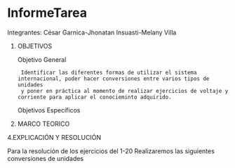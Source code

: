 # InformeTarea

Integrantes: César Garnica-Jhonatan Insuasti-Melany Villa 

1. OBJETIVOS

     Objetivo General
     
        Identificar las diferentes formas de utilizar el sistema internacional, poder hacer conversiones entre varios tipos de unidades
        y poner en práctica al momento de realizar ejercicios de voltaje y corriente para aplicar el conocieminto adquirido.   
        
     Objetivos Específicos
     
     


2. MARCO TEORICO


4.EXPLICACIÓN Y RESOLUCIÓN

Para la resolución de los ejercicios del 1-20 
 Realizaremos las siguientes conversiones de unidades 

